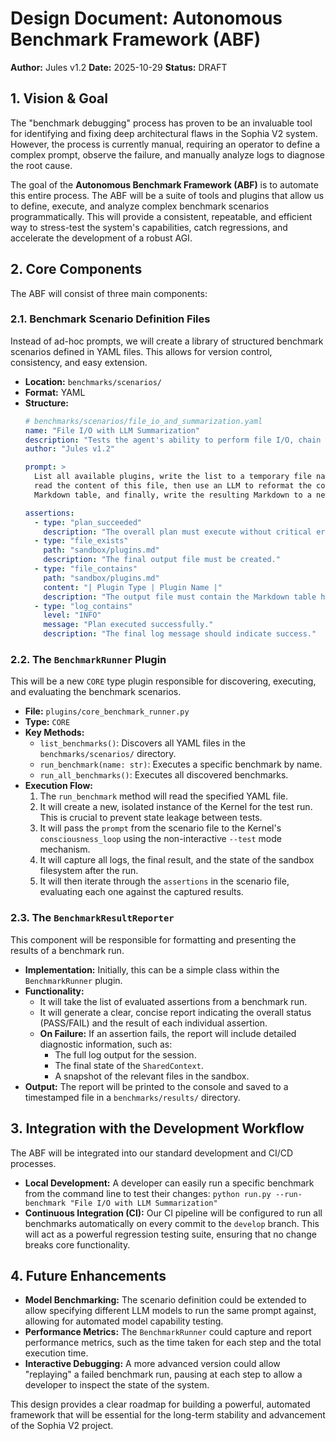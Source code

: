 # Design Document: Autonomous Benchmark Framework (ABF)

**Author:** Jules v1.2
**Date:** 2025-10-29
**Status:** DRAFT

## 1. Vision & Goal

The "benchmark debugging" process has proven to be an invaluable tool for identifying and fixing deep architectural flaws in the Sophia V2 system. However, the process is currently manual, requiring an operator to define a complex prompt, observe the failure, and manually analyze logs to diagnose the root cause.

The goal of the **Autonomous Benchmark Framework (ABF)** is to automate this entire process. The ABF will be a suite of tools and plugins that allow us to define, execute, and analyze complex benchmark scenarios programmatically. This will provide a consistent, repeatable, and efficient way to stress-test the system's capabilities, catch regressions, and accelerate the development of a robust AGI.

## 2. Core Components

The ABF will consist of three main components:

### 2.1. Benchmark Scenario Definition Files

Instead of ad-hoc prompts, we will create a library of structured benchmark scenarios defined in YAML files. This allows for version control, consistency, and easy extension.

*   **Location:** `benchmarks/scenarios/`
*   **Format:** YAML
*   **Structure:**
    ```yaml
    # benchmarks/scenarios/file_io_and_summarization.yaml
    name: "File I/O with LLM Summarization"
    description: "Tests the agent's ability to perform file I/O, chain results, and use the LLM tool for a language task."
    author: "Jules v1.2"

    prompt: >
      List all available plugins, write the list to a temporary file named 'temp_plugins.txt',
      read the content of this file, then use an LLM to reformat the content into a
      Markdown table, and finally, write the resulting Markdown to a new file named 'plugins.md'.

    assertions:
      - type: "plan_succeeded"
        description: "The overall plan must execute without critical errors."
      - type: "file_exists"
        path: "sandbox/plugins.md"
        description: "The final output file must be created."
      - type: "file_contains"
        path: "sandbox/plugins.md"
        content: "| Plugin Type | Plugin Name |"
        description: "The output file must contain the Markdown table header."
      - type: "log_contains"
        level: "INFO"
        message: "Plan executed successfully."
        description: "The final log message should indicate success."
    ```

### 2.2. The `BenchmarkRunner` Plugin

This will be a new `CORE` type plugin responsible for discovering, executing, and evaluating the benchmark scenarios.

*   **File:** `plugins/core_benchmark_runner.py`
*   **Type:** `CORE`
*   **Key Methods:**
    *   `list_benchmarks()`: Discovers all YAML files in the `benchmarks/scenarios/` directory.
    *   `run_benchmark(name: str)`: Executes a specific benchmark by name.
    *   `run_all_benchmarks()`: Executes all discovered benchmarks.
*   **Execution Flow:**
    1.  The `run_benchmark` method will read the specified YAML file.
    2.  It will create a new, isolated instance of the Kernel for the test run. This is crucial to prevent state leakage between tests.
    3.  It will pass the `prompt` from the scenario file to the Kernel's `consciousness_loop` using the non-interactive `--test` mode mechanism.
    4.  It will capture all logs, the final result, and the state of the sandbox filesystem after the run.
    5.  It will then iterate through the `assertions` in the scenario file, evaluating each one against the captured results.

### 2.3. The `BenchmarkResultReporter`

This component will be responsible for formatting and presenting the results of a benchmark run.

*   **Implementation:** Initially, this can be a simple class within the `BenchmarkRunner` plugin.
*   **Functionality:**
    *   It will take the list of evaluated assertions from a benchmark run.
    *   It will generate a clear, concise report indicating the overall status (PASS/FAIL) and the result of each individual assertion.
    *   **On Failure:** If an assertion fails, the report will include detailed diagnostic information, such as:
        *   The full log output for the session.
        *   The final state of the `SharedContext`.
        *   A snapshot of the relevant files in the sandbox.
*   **Output:** The report will be printed to the console and saved to a timestamped file in a `benchmarks/results/` directory.

## 3. Integration with the Development Workflow

The ABF will be integrated into our standard development and CI/CD processes.

*   **Local Development:** A developer can easily run a specific benchmark from the command line to test their changes: `python run.py --run-benchmark "File I/O with LLM Summarization"`
*   **Continuous Integration (CI):** Our CI pipeline will be configured to run all benchmarks automatically on every commit to the `develop` branch. This will act as a powerful regression testing suite, ensuring that no change breaks core functionality.

## 4. Future Enhancements

*   **Model Benchmarking:** The scenario definition could be extended to allow specifying different LLM models to run the same prompt against, allowing for automated model capability testing.
*   **Performance Metrics:** The `BenchmarkRunner` could capture and report performance metrics, such as the time taken for each step and the total execution time.
*   **Interactive Debugging:** A more advanced version could allow "replaying" a failed benchmark run, pausing at each step to allow a developer to inspect the state of the system.

This design provides a clear roadmap for building a powerful, automated framework that will be essential for the long-term stability and advancement of the Sophia V2 project.
